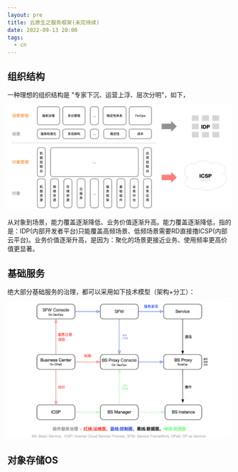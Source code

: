 ```yaml
---
layout: pre
title: 云原生之服务框架(未完待续)
date: 2022-09-13 20:00
tags:
  - cn
---
```


## 组织结构
一种理想的组织结构是 "专家下沉、运营上浮、层次分明"，如下，

![pict](https://raw.githubusercontent.com/niean/niean.github.io/master/images/20220913/sfw-zuzhi.png)

从对象到场景，能力覆盖逐渐降低、业务价值逐渐升高。能力覆盖逐渐降低，指的是：IDP(内部开发者平台)只能覆盖高频场景、低频场景需要RD直接撸ICSP(内部云平台)。业务价值逐渐升高，是因为：聚化的场景更接近业务、使用频率更高价值更显著。


## 基础服务
绝大部分基础服务的治理，都可以采用如下技术模型（架构+分工）：

![pict](https://raw.githubusercontent.com/niean/niean.github.io/master/images/20220913/sfw-universals.png)


## 对象存储OS
